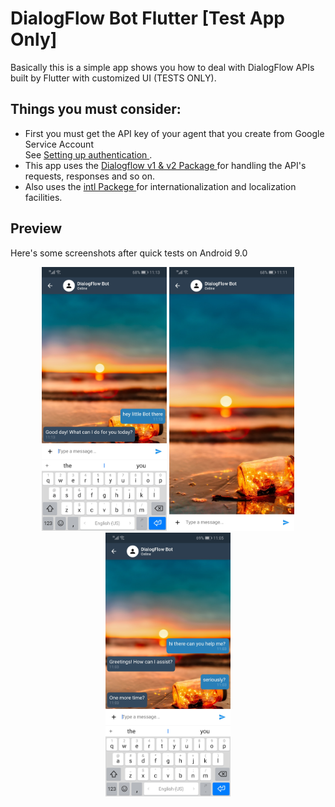 # DialogFlow Bot Flutter [Test App Only]

Basically this is a simple app shows you how to deal with DialogFlow APIs built by Flutter with customized UI (TESTS ONLY).

## Things you must consider:
- First you must get the API key of your agent that you create from Google Service Account <br>
See <a href="https://dialogflow.com/docs/reference/v2-auth-setup"> Setting up authentication </a>.<br>
- This app uses the <a href="https://pub.dev/packages/flutter_dialogflow"> Dialogflow v1 & v2 Package </a>for handling the API's requests, responses and so on.<br>
- Also uses the <a href="https://pub.dev/packages/intl"> intl Packege <a/> for internationalization and localization facilities.<br>

## Preview
Here's some screenshots after quick tests on Android 9.0
<br>
<p align="center">
  <img src="ScreenShots/1.jpg" width="200" hieght="200">
  <img src="ScreenShots/2.jpg" width="200" hieght="200">
  <img src="ScreenShots/3.jpg" width="200" hieght="200">
</p>
